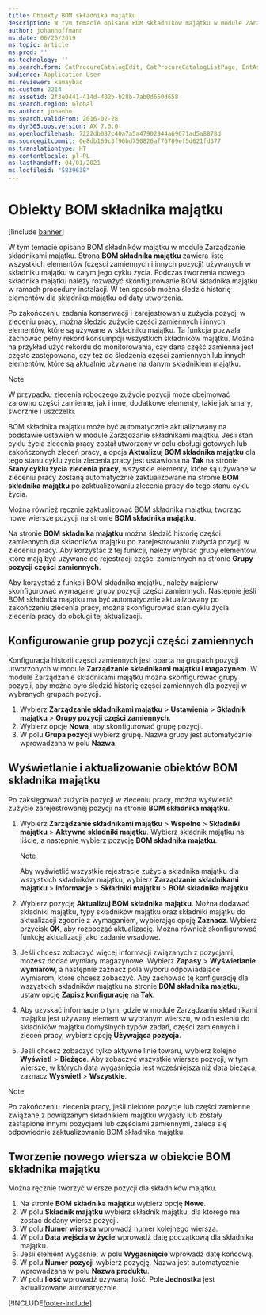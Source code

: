 ```yaml
---
title: Obiekty BOM składnika majątku
description: W tym temacie opisano BOM składników majątku w module Zarządzanie składnikami majątku.
author: johanhoffmann
ms.date: 06/26/2019
ms.topic: article
ms.prod: ''
ms.technology: ''
ms.search.form: CatProcureCatalogEdit, CatProcureCatalogListPage, EntAssetStandardSparePartsItemGroup, EntAssetObjectBOM
audience: Application User
ms.reviewer: kamaybac
ms.custom: 2214
ms.assetid: 2f3e0441-414d-402b-b28b-7ab0d650d658
ms.search.region: Global
ms.author: johanho
ms.search.validFrom: 2016-02-28
ms.dyn365.ops.version: AX 7.0.0
ms.openlocfilehash: 7222db087c40a7a5a47902944a69671ad5a8878d
ms.sourcegitcommit: 0e8db169c3f90bd750826af76709ef5d621fd377
ms.translationtype: HT
ms.contentlocale: pl-PL
ms.lasthandoff: 04/01/2021
ms.locfileid: "5839638"
---
```

# <a name="asset-boms"></a>Obiekty BOM składnika majątku

[!include [banner](../../includes/banner.md)]

 

W tym temacie opisano BOM składników majątku w module Zarządzanie składnikami majątku. Strona **BOM składnika majątku** zawiera listę wszystkich elementów (części zamiennych i innych pozycji) używanych w składniku majątku w całym jego cyklu życia. Podczas tworzenia nowego składnika majątku należy rozważyć skonfigurowanie BOM składnika majątku w ramach procedury instalacji. W ten sposób można śledzić historię elementów dla składnika majątku od daty utworzenia.

Po zakończeniu zadania konserwacji i zarejestrowaniu zużycia pozycji w zleceniu pracy, można śledzić zużycie części zamiennych i innych elementów, które są używane w składniku majątku. Ta funkcja pozwala zachować pełny rekord konsumpcji wszystkich składników majątku. Można na przykład użyć rekordu do monitorowania, czy dana część zamienna jest często zastępowana, czy też do śledzenia części zamiennych lub innych elementów, które są aktualnie używane na danym składnikiem majątku.

> [!NOTE]
> W przypadku zlecenia roboczego zużycie pozycji może obejmować zarówno części zamienne, jak i inne, dodatkowe elementy, takie jak smary, sworznie i uszczelki.

BOM składnika majątku może być automatycznie aktualizowany na podstawie ustawień w module Zarządzanie składnikami majątku. Jeśli stan cyklu życia zlecenia pracy został utworzony w celu obsługi gotowych lub zakończonych zleceń pracy, a opcja **Aktualizuj BOM składnika majątku** dla tego stanu cyklu życia zlecenia pracy jest ustawiona na **Tak** na stronie **Stany cyklu życia zlecenia pracy**, wszystkie elementy, które są używane w zleceniu pracy zostaną automatycznie zaktualizowane na stronie **BOM składnika majątku** po zaktualizowaniu zlecenia pracy do tego stanu cyklu życia. 


Można również ręcznie zaktualizować BOM składnika majątku, tworząc nowe wiersze pozycji na stronie **BOM składnika majątku**.

Na stronie **BOM składnika majątku** można śledzić historię części zamiennych dla składników majątku po zarejestrowaniu zużycia pozycji w zleceniu pracy. Aby korzystać z tej funkcji, należy wybrać grupy elementów, które mają być używane do rejestracji części zamiennych na stronie **Grupy pozycji części zamiennych**.

Aby korzystać z funkcji BOM składnika majątku, należy najpierw skonfigurować wymagane grupy pozycji części zamiennych. Następnie jeśli BOM składnika majątku ma być automatycznie aktualizowany po zakończeniu zlecenia pracy, można skonfigurować stan cyklu życia zlecenia pracy do obsługi tej aktualizacji. 


## <a name="set-up-spare-parts-item-groups"></a>Konfigurowanie grup pozycji części zamiennych

Konfiguracja historii części zamiennych jest oparta na grupach pozycji utworzonych w module **Zarządzanie składnikami majątku i magazynem**. W module Zarządzanie składnikami majątku można skonfigurować grupy pozycji, aby można było śledzić historię części zamiennych dla pozycji w wybranych grupach pozycji.

1. Wybierz **Zarządzanie składnikami majątku** \> **Ustawienia** \> **Składnik majątku** \> **Grupy pozycji części zamiennych**.
2. Wybierz opcję **Nowa**, aby skonfigurować grupę pozycji.
3. W polu **Grupa pozycji** wybierz grupę. Nazwa grupy jest automatycznie wprowadzana w polu **Nazwa**.

## <a name="view-and-update-asset-boms"></a>Wyświetlanie i aktualizowanie obiektów BOM składnika majątku

Po zaksięgować zużycia pozycji w zleceniu pracy, można wyświetlić zużycie zarejestrowanej pozycji na stronie **BOM składnika majątku**.

1. Wybierz **Zarządzanie składnikami majątku** \> **Wspólne** \> **Składniki majątku** \> **Aktywne składniki majątku**. Wybierz składnik majątku na liście, a następnie wybierz pozycję **BOM składnika majątku**.

    > [!NOTE]
    > Aby wyświetlić wszystkie rejestracje zużycia składnika majątku dla wszystkich składników majątku, wybierz **Zarządzanie składnikami majątku** \> **Informacje** \> **Składniki majątku** \> **BOM składnika majątku**.

2. Wybierz pozycję **Aktualizuj BOM składnika majątku**. Można dodawać składniki majątku, typy składników majątku oraz składniki majątku do aktualizacji zgodnie z wymaganiem, wybierając opcję **Zaznacz**. Wybierz przycisk **OK**, aby rozpocząć aktualizację. Można również skonfigurować funkcję aktualizacji jako zadanie wsadowe.
3. Jeśli chcesz zobaczyć więcej informacji związanych z pozycjami, możesz dodać wymiary magazynowe. Wybierz **Zapasy** \> **Wyświetlanie wymiarów**, a następnie zaznacz pola wyboru odpowiadające wymiarom, które chcesz zobaczyć. Aby zachować tę konfigurację dla wszystkich składników majątku na stronie **BOM składnika majątku**, ustaw opcję **Zapisz konfigurację** na **Tak**.
4. Aby uzyskać informacje o tym, gdzie w module Zarządzaniu składnikami majątku jest używany element w wybranym wierszu, w odniesieniu do składników majątku domyślnych typów zadań, części zamiennych i zleceń pracy, wybierz opcję **Używająca pozycja**. 
5. Jeśli chcesz zobaczyć tylko aktywne linie towaru, wybierz kolejno **Wyświetl** \> **Bieżące**. Aby zobaczyć wszystkie wiersze pozycji, w tym wiersze, w których data wygaśnięcia jest wcześniejsza niż data bieżąca, zaznacz **Wyświetl** \> **Wszystkie**.

> [!NOTE]
> Po zakończeniu zlecenia pracy, jeśli niektóre pozycje lub części zamienne związane z powiązanym składnikiem majątku wygasły lub zostały zastąpione innymi pozycjami lub częściami zamiennymi, zaleca się odpowiednie zaktualizowanie BOM składnika majątku.

## <a name="create-a-new-item-line-in-an-asset-bom"></a>Tworzenie nowego wiersza w obiekcie BOM składnika majątku

Można ręcznie tworzyć wiersze pozycji dla składników majątku.

1. Na stronie **BOM składnika majątku** wybierz opcję **Nowe**.
2. W polu **Składnik majątku** wybierz składnik majątku, dla którego ma zostać dodany wiersz pozycji.
3. W polu **Numer wiersza** wprowadź numer kolejnego wiersza.
4. W polu **Data wejścia w życie** wprowadź datę początkową dla składnika majątku.
5. Jeśli element wygaśnie, w polu **Wygaśnięcie** wprowadź datę końcową.
6. W polu **Numer pozycji** wybierz pozycję. Nazwa jest automatycznie wprowadzana w polu **Nazwa produktu**.
7. W polu **Ilość** wprowadź używaną ilość. Pole **Jednostka** jest aktualizowane automatycznie.


[!INCLUDE[footer-include](../../../includes/footer-banner.md)]